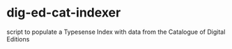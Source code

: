 # dig-ed-cat-indexer
script to populate a Typesense Index with data from the Catalogue of Digital Editions
